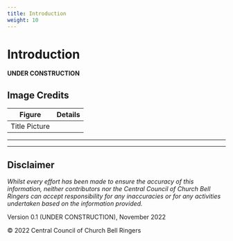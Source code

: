 ```yaml
---
title: Introduction
weight: 10
---
```


# Introduction

**UNDER CONSTRUCTION**

## Image Credits

| Figure | Details | 
| :---: | --- | 
| Title Picture |  |

----


----

## Disclaimer
 
*Whilst every effort has been made to ensure the accuracy of this information, neither contributors nor the Central Council of Church Bell Ringers can accept responsibility for any inaccuracies or for any activities undertaken based on the information provided.*

Version 0.1 (UNDER CONSTRUCTION), November 2022

© 2022 Central Council of Church Bell Ringers
